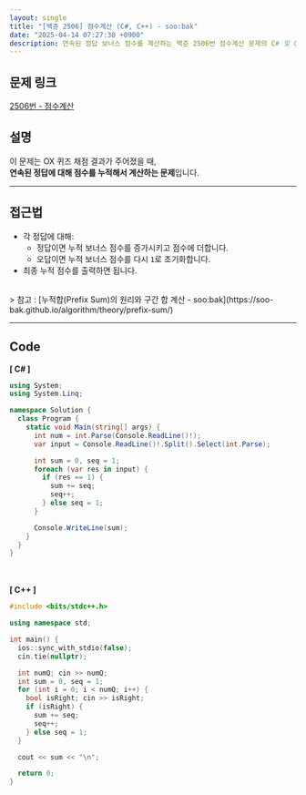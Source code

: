 ```yaml
---
layout: single
title: "[백준 2506] 점수계산 (C#, C++) - soo:bak"
date: "2025-04-14 07:27:30 +0900"
description: 연속된 정답 보너스 점수를 계산하는 백준 2506번 점수계산 문제의 C# 및 C++ 풀이와 해설
---
```


## 문제 링크
[2506번 - 점수계산](https://www.acmicpc.net/problem/2506)

## 설명
이 문제는 OX 퀴즈 채점 결과가 주어졌을 때,  <br>
**연속된 정답에 대해 점수를 누적해서 계산하는 문제**입니다.

---

## 접근법
- 각 정답에 대해:
  - 정답이면 누적 보너스 점수를 증가시키고 점수에 더합니다.
  - 오답이면 누적 보너스 점수를 다시 `1`로 초기화합니다.
- 최종 누적 점수를 출력하면 됩니다.

<br>
> 참고 : [누적합(Prefix Sum)의 원리와 구간 합 계산 - soo:bak](https://soo-bak.github.io/algorithm/theory/prefix-sum/)

<br>

---

## Code
<b>[ C# ] </b>
<br>

```csharp
using System;
using System.Linq;

namespace Solution {
  class Program {
    static void Main(string[] args) {
      int num = int.Parse(Console.ReadLine()!);
      var input = Console.ReadLine()!.Split().Select(int.Parse);

      int sum = 0, seq = 1;
      foreach (var res in input) {
        if (res == 1) {
          sum += seq;
          seq++;
        } else seq = 1;
      }

      Console.WriteLine(sum);
    }
  }
}
```

<br><br>
<b>[ C++ ] </b>
<br>

```cpp
#include <bits/stdc++.h>

using namespace std;

int main() {
  ios::sync_with_stdio(false);
  cin.tie(nullptr);

  int numQ; cin >> numQ;
  int sum = 0, seq = 1;
  for (int i = 0; i < numQ; i++) {
    bool isRight; cin >> isRight;
    if (isRight) {
      sum += seq;
      seq++;
    } else seq = 1;
  }

  cout << sum << "\n";

  return 0;
}
```
